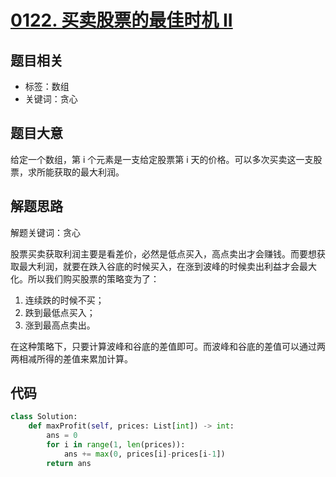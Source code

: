 

# [0122. 买卖股票的最佳时机 II](https://leetcode-cn.com/problems/best-time-to-buy-and-sell-stock-ii/)

## 题目相关

- 标签：数组
- 关键词：贪心

## 题目大意

给定一个数组，第 i 个元素是一支给定股票第 i 天的价格。可以多次买卖这一支股票，求所能获取的最大利润。

## 解题思路

解题关键词：贪心

股票买卖获取利润主要是看差价，必然是低点买入，高点卖出才会赚钱。而要想获取最大利润，就要在跌入谷底的时候买入，在涨到波峰的时候卖出利益才会最大化。所以我们购买股票的策略变为了：

1. 连续跌的时候不买；
2. 跌到最低点买入；
3. 涨到最高点卖出。

在这种策略下，只要计算波峰和谷底的差值即可。而波峰和谷底的差值可以通过两两相减所得的差值来累加计算。

## 代码

```Python
class Solution:
    def maxProfit(self, prices: List[int]) -> int:
        ans = 0
        for i in range(1, len(prices)):
            ans += max(0, prices[i]-prices[i-1])
        return ans
```

